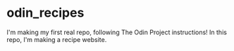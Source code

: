 # odin_recipes
I'm making my first real repo, following The Odin Project instructions!
In this repo, I'm making a recipe website.